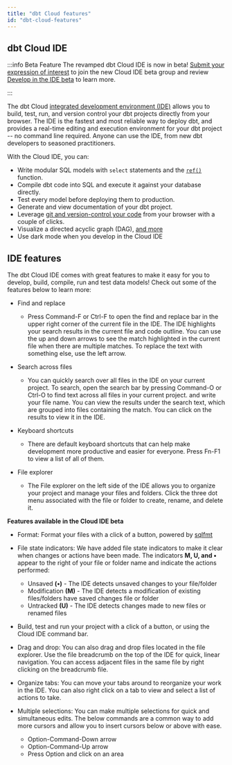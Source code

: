 ```yaml
---
title: "dbt Cloud features"
id: "dbt-cloud-features"
---
```


## dbt Cloud IDE

:::info Beta Feature
The revamped dbt Cloud IDE is now in beta! [Submit your expression of interest](https://docs.google.com/forms/d/e/1FAIpQLSdlU65gqTZPyGAUc16SkxqTc50NO9vdq_KGx1Mjm_4FB_97FA/viewform) to join the new Cloud IDE beta group and review [Develop in the IDE beta](/docs/develop/develop-in-the-cloud#develop-in-the-cloud-ide-beta) to learn more.

:::

The dbt Cloud [integrated development environment (IDE)](/docs/develop/develop-in-the-cloud) allows you to build, test, run, and version control your dbt projects directly from your browser. The IDE is the fastest and most reliable way to deploy dbt, and provides a real-time editing and execution environment for your dbt project -- no command line required.  Anyone can use the IDE, from new dbt developers to seasoned practitioners.

With the Cloud IDE, you can:

- Write modular SQL models with `select` statements and the [`ref()`](/docs.getdbt.com/reference/dbt-jinja-functions/ref) function.
- Compile dbt code into SQL and execute it against your database directly.
- Test every model before deploying them to production.
- Generate and view documentation of your dbt project.
- Leverage [git and version-control your code](/docs/collaborate/git/version-control-basics) from your browser with a couple of clicks.
- Visualize a directed acyclic graph (DAG), [and more](/docs/develop/dbt-cloud-tips)
- Use dark mode when you develop in the Cloud IDE

## IDE features
The dbt Cloud IDE comes with great features to make it easy for you to develop, build, compile, run and test data models!  Check out some of the features below to learn more:


- Find and replace
  * Press Command-F or Ctrl-F to open the find and replace bar in the upper right corner of the current file in the IDE. The IDE highlights your search
  results in the current file and code outline. You can use the up and down arrows to see the match highlighted in the current file when there are multiple
  matches. To replace the text with something else, use the left arrow.

- Search across files
  * You can quickly search over all files in the IDE on your current project. To search, open the search bar by pressing Command-O or Ctrl-O to find text
  across all files in your current project. and write your file name. You can view the results under the search text, which are grouped into files
  containing the match. You can click on the results to view it in the IDE.

- Keyboard shortcuts
  * There are default keyboard shortcuts that can help make development more productive and easier for everyone. Press Fn-F1 to view a list of all of them.
 
- File explorer
  * The File explorer on the left side of the IDE allows you to organize your project and manage your files and folders. Click the three dot menu
  associated with the file or folder to create, rename, and delete it.


**Features available in the Cloud IDE beta**
  * Format: Format your files with a click of a button, powered by [sqlfmt](http://sqlfmt.com/)
  * File state indicators: We have added file state indicators to make it clear when changes or actions have been made. The indicators **M, U, and •** appear to the right of your file or folder name and indicate the actions performed:
       *  Unsaved **(•)** - The IDE detects unsaved changes to your file/folder
       *  Modification **(M)** - The IDE detects a modification of existing files/folders have saved changes file or folder
       *  Untracked **(U)** - The IDE detects changes made to new files or renamed files
  * Build, test and run your project with a click of a button, or using the Cloud IDE command bar.
  * Drag and drop: You can also drag and drop files located in the file explorer. Use the file breadcrumb on the top of the IDE for quick, linear
  navigation. You can access adjacent files in the same file by right clicking on the breadcrumb file.
  * Organize tabs: You can move your tabs around to reorganize your work in the IDE. You can also right click on a tab to view and select a list of actions
  to take.
* Multiple selections: You can make multiple selections for quick and simultaneous edits. The below commands are a common way to add more cursors and allow you to insert cursors below or above with ease.

     * Option-Command-Down arrow
     * Option-Command-Up arrow
     * Press Option and click on an area


